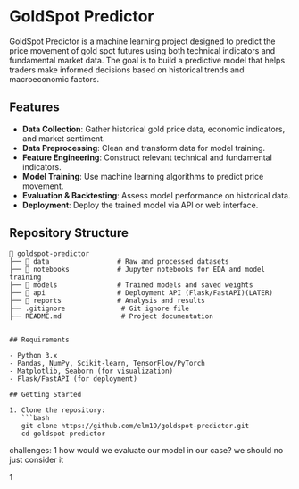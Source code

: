 # GoldSpot Predictor

GoldSpot Predictor is a machine learning project designed to predict the price movement of gold spot futures using both technical indicators and fundamental market data. The goal is to build a predictive model that helps traders make informed decisions based on historical trends and macroeconomic factors.

## Features

- **Data Collection**: Gather historical gold price data, economic indicators, and market sentiment.
- **Data Preprocessing**: Clean and transform data for model training.
- **Feature Engineering**: Construct relevant technical and fundamental indicators.
- **Model Training**: Use machine learning algorithms to predict price movement.
- **Evaluation & Backtesting**: Assess model performance on historical data.
- **Deployment**: Deploy the trained model via API or web interface.

## Repository Structure

```
📂 goldspot-predictor
├── 📂 data                 # Raw and processed datasets
├── 📂 notebooks            # Jupyter notebooks for EDA and model training
├── 📂 models               # Trained models and saved weights
├── 📂 api                  # Deployment API (Flask/FastAPI)(LATER)
├── 📂 reports              # Analysis and results
├── .gitignore              # Git ignore file
├── README.md               # Project documentation


## Requirements

- Python 3.x
- Pandas, NumPy, Scikit-learn, TensorFlow/PyTorch
- Matplotlib, Seaborn (for visualization)
- Flask/FastAPI (for deployment)

## Getting Started

1. Clone the repository:
   ```bash
   git clone https://github.com/elm19/goldspot-predictor.git
   cd goldspot-predictor
   ```
   
  
  
challenges: 
1 how would we evaluate our model in our case? we should no just consider it 


1 
